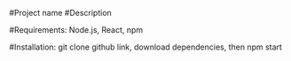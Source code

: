 #Project name
#Description

#Requirements: Node.js, React, npm

#Installation: git clone github link, download dependencies, then npm start